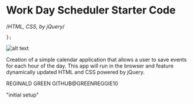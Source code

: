 <!-- Title -->
# Work Day Scheduler Starter Code

<!-- list of technologies used -->
/*HTML, CSS, by jQuery*/

<!-- URL to hosted site -->
    };

<!-- picture of site -->
![alt text]()

<!-- description of the site purpose -->
Creation of a simple calendar application that allows a user to save events for each hour of the day. This app will run in the browser and feature dynamically updated HTML and CSS powered by jQuery.

<!-- author & contributors -->
REGINALD GREEN GITHUB@GREENREGGIE10

<!-- updates -->
"initial setup"
